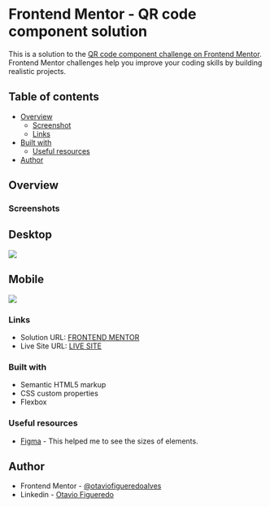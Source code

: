 # Frontend Mentor - QR code component solution

This is a solution to the [QR code component challenge on Frontend Mentor](https://www.frontendmentor.io/challenges/qr-code-component-iux_sIO_H). Frontend Mentor challenges help you improve your coding skills by building realistic projects. 

## Table of contents

- [Overview](#overview)
  - [Screenshot](#screenshot)
  - [Links](#links)
- [Built with](#built-with)
  - [Useful resources](#useful-resources)
- [Author](#author)


## Overview

### Screenshots

## Desktop
![](./assets/screenshots/screenshot.png)

## Mobile
![](./assets/screenshots/screenshot-mobile.png)

### Links

- Solution URL: [FRONTEND MENTOR](https://github.com/otaviofigueredoalves/frontend-mentor-qrcode)
- Live Site URL: [LIVE SITE](otaviofigueredoalves.github.io/frontend-mentor-qrcode)

### Built with

- Semantic HTML5 markup
- CSS custom properties
- Flexbox

### Useful resources

- [Figma](https://www.figma.com) - This helped me to see the sizes of elements.

## Author
- Frontend Mentor - [@otaviofigueredoalves](https://www.frontendmentor.io/profile/otaviofigueredoalves)
- Linkedin - [Otavio Figueredo](https://www.linkedin.com/in/otavio-figueredo-0531a0263/)
